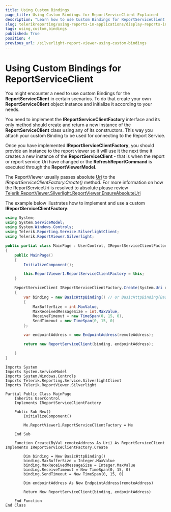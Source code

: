 ```yaml
---
title: Using Custom Bindings
page_title: Using Custom Bindings for ReportServiceClient Explained
description: "Learn how to use Custom Bindings for ReportServiceClient in Telerik Reporting Silverlight Report Viewer."
slug: telerikreporting/using-reports-in-applications/display-reports-in-applications/silverlight-application/using-custom-bindings
tags: using,custom,bindings
published: True
position: 4
previous_url: /silverlight-report-viewer-using-custom-bindings
---
```


# Using Custom Bindings for ReportServiceClient

You might encounter a need to use custom Bindings for the __ReportServiceClient__ in certain scenarios. To do that create your own __ReportServiceClient__ object instance and initialize it according to your needs.

You need to implement the __IReportServiceClientFactory__ interface and its only method should create and return a new instance of the __ReportServiceClient__ class using any of its constructors. This way you attach your custom Binding to be used for connecting to the Report Service.

Once you have implemented __IReportServiceClientFactory__, you should provide an instance to the report viewer so it will use it the next time it creates a new instance of the __ReportServiceClient__ - that is when the report or report service Uri have changed or the __RefreshReportCommand__ is executed through the __ReportViewerModel__.

The ReportViewer usually passes absolute [Uri](https://learn.microsoft.com/en-us/previous-versions/windows/silverlight/dotnet-windows-silverlight/txt7706a(v=vs.95)) to the _IReportServiceClientFactory.Create()_ method. For more information on how the ReportServiceUri is resolved to absolute please review [Telerik.ReportViewer.Silverlight.ReportViewer.EnsureAbsoluteUri](/api/Telerik.ReportViewer.Silverlight.ReportViewer#Telerik_ReportViewer_Silverlight_ReportViewer_EnsureAbsoluteUri_System_Uri_)

The example below illustrates how to implement and use a custom __IReportServiceClientFactory__:

````C#
using System;
using System.ServiceModel;
using System.Windows.Controls;
using Telerik.Reporting.Service.SilverlightClient;
using Telerik.ReportViewer.Silverlight;

public partial class MainPage : UserControl, IReportServiceClientFactory
{
	public MainPage()
	{
		InitializeComponent();

		this.ReportViewer1.ReportServiceClientFactory = this;
	}

	ReportServiceClient IReportServiceClientFactory.Create(System.Uri remoteAddress)
	{
		var binding = new BasicHttpBinding() // or BasicHttpBinding(BasicHttpSecurityMode.Transport) overload if SSL is used
		{
			MaxBufferSize = int.MaxValue,
			MaxReceivedMessageSize = int.MaxValue,
			ReceiveTimeout = new TimeSpan(0, 15, 0),
			SendTimeout = new TimeSpan(0, 15, 0)
		};

		var endpointAddress = new EndpointAddress(remoteAddress);

		return new ReportServiceClient(binding, endpointAddress);

	}
}
````
````VB.NET
Imports System
Imports System.ServiceModel
Imports System.Windows.Controls
Imports Telerik.Reporting.Service.SilverlightClient
Imports Telerik.ReportViewer.Silverlight

Partial Public Class MainPage
	Inherits UserControl
	Implements IReportServiceClientFactory

	Public Sub New()
		InitializeComponent()

		Me.ReportViewer1.ReportServiceClientFactory = Me

	End Sub
	
	Function Create(ByVal remoteAddress As Uri) As ReportServiceClient Implements IReportServiceClientFactory.Create

		Dim binding = New BasicHttpBinding()
		binding.MaxBufferSize = Integer.MaxValue
		binding.MaxReceivedMessageSize = Integer.MaxValue
		binding.ReceiveTimeout = New TimeSpan(0, 15, 0)
		binding.SendTimeout = New TimeSpan(0, 15, 0)

		Dim endpointAddress As New EndpointAddress(remoteAddress)

		Return New ReportServiceClient(binding, endpointAddress)

	End Function
End Class
````

